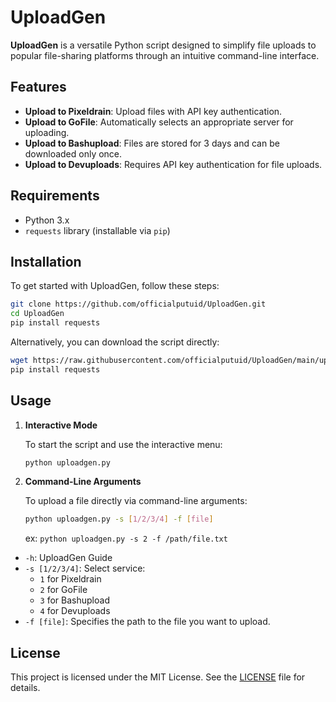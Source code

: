 # UploadGen

**UploadGen** is a versatile Python script designed to simplify file uploads to popular file-sharing platforms through an intuitive command-line interface.

## Features

- **Upload to Pixeldrain**: Upload files with API key authentication.
- **Upload to GoFile**: Automatically selects an appropriate server for uploading.
- **Upload to Bashupload**: Files are stored for 3 days and can be downloaded only once.
- **Upload to Devuploads**: Requires API key authentication for file uploads.

## Requirements

- Python 3.x
- `requests` library (installable via `pip`)

## Installation

To get started with UploadGen, follow these steps:

   ```bash
   git clone https://github.com/officialputuid/UploadGen.git
   cd UploadGen
   pip install requests
   ```

Alternatively, you can download the script directly:

   ```bash
   wget https://raw.githubusercontent.com/officialputuid/UploadGen/main/uploadgen.py
   pip install requests
   ```

## Usage

1. **Interactive Mode**

   To start the script and use the interactive menu:

   ```bash
   python uploadgen.py
   ```

2. **Command-Line Arguments**

   To upload a file directly via command-line arguments:

   ```bash
   python uploadgen.py -s [1/2/3/4] -f [file]
   ```
   ex: `python uploadgen.py -s 2 -f /path/file.txt`

- `-h`: UploadGen Guide
- `-s [1/2/3/4]`: Select service:
  - `1` for Pixeldrain
  - `2` for GoFile
  - `3` for Bashupload
  - `4` for Devuploads
- `-f [file]`: Specifies the path to the file you want to upload.

## License

This project is licensed under the MIT License. See the [LICENSE](LICENSE) file for details.
